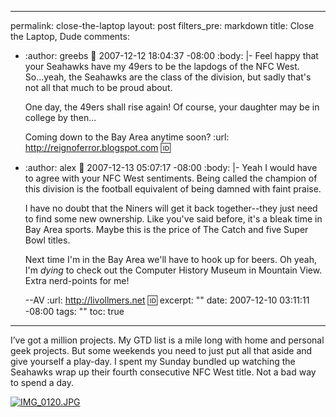 ----- 
permalink: close-the-laptop
layout: post
filters_pre: markdown
title: Close the Laptop, Dude
comments: 
- :author: greebs
  :date: 2007-12-12 18:04:37 -08:00
  :body: |-
    Feel happy that your Seahawks have my 49ers to be the lapdogs of the NFC West. So...yeah, the Seahawks are the class of the division, but sadly that's not all that much to be proud about. 
    
    One day, the 49ers shall rise again! Of course, your daughter may be in college by then...
    
    Coming down to the Bay Area anytime soon?
  :url: http://reignoferror.blogspot.com
  :id: 
- :author: alex
  :date: 2007-12-13 05:07:17 -08:00
  :body: |-
    Yeah I would have to agree with your NFC West sentiments. Being called the champion of this division is the football equivalent of being damned with faint praise. 
    
    I have no doubt that the Niners will get it back together--they just need to find some new ownership. Like you've said before, it's a bleak time in Bay Area sports. Maybe this is the price of The Catch and five Super Bowl titles.
    
    Next time I'm in the Bay Area we'll have to hook up for beers. Oh yeah, I'm <i>dying</i> to check out the Computer History Museum in Mountain View. Extra nerd-points for me!
    
    --AV
  :url: http://livollmers.net
  :id: 
excerpt: ""
date: 2007-12-10 03:11:11 -08:00
tags: ""
toc: true
-----
I’ve got a million projects. My GTD list is a mile long with home and personal geek projects. But some weekends you need to just put all that aside and give yourself a play-day. I spent my Sunday bundled up watching the Seahawks wrap up their fourth consecutive NFC West title. Not a bad way to spend a day.

<a href="http://flickr.com/photos/livollmers/sets/72157603416336668/" title="IMG_0120.JPG by livollmers, on Flickr">![IMG_0120.JPG](http://farm3.static.flickr.com/2173/2099831208_3831ed3f9a_m.jpg)</a>

